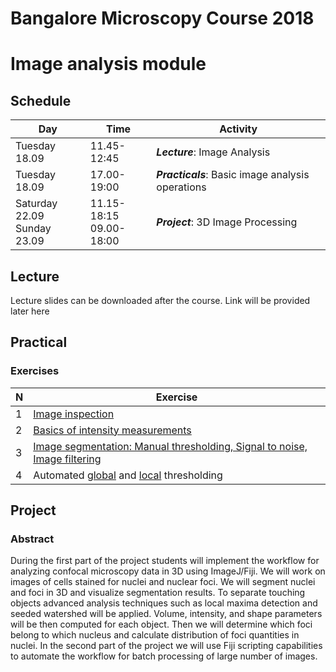 # Bangalore Microscopy Course 2018
# Image analysis module

## Schedule

|             Day                |           Time             |                Activity           |
|--------------------------------|----------------------------|-----------------------------------|
|         Tuesday 18.09          |        11.45-12:45         | ***Lecture***: Image Analysis     |
|         Tuesday 18.09          |        17.00-19:00         | ***Practicals***: Basic image analysis operations |
| Saturday 22.09<br>Sunday 23.09 | 11.15-18:15<br>09.00-18:00 | ***Project***: 3D Image Processing|

## Lecture

Lecture slides can be downloaded after the course. Link will be provided later here

## Practical

### Exercises

|  N  |  Exercise  |
|-----|------------|
|  1  |[Image inspection](https://github.com/tischi/imagej-courses/blob/master/practicals/basic-image-inspection-and-handling.md#activity-image-content-inspection)|
|  2  |[Basics of intensity measurements](https://github.com/tischi/imagej-courses/blob/master/practicals/intensity-quantification.md)|
|  3  |[Image segmentation: Manual thresholding, Signal to noise, Image filtering](https://github.com/tischi/imagej-courses/blob/master/practicals/image-segmentation.md)|
|  4  |Automated [global](https://github.com/tischi/imagej-courses/blob/master/practicals/image-segmentation.md#automated-global-thresholding) and [local](https://github.com/tischi/imagej-courses/blob/master/practicals/image-segmentation.md#automated-local-tresholding-under-development) thresholding 





## Project

### Abstract

During the first part of the project students will implement the workflow for analyzing confocal microscopy data in 3D using ImageJ/Fiji. We will work on images of cells stained for nuclei and nuclear foci. We will segment nuclei and foci in 3D and visualize segmentation results. To separate touching objects advanced analysis techniques such as local maxima detection and seeded watershed will be applied. Volume, intensity, and shape parameters will be then computed for each object. Then we will determine which foci belong to which nucleus and calculate distribution of foci quantities in nuclei. In the second part of the project we will use Fiji scripting capabilities to automate the workflow for batch processing of large number of images. 
